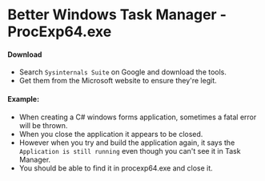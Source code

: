 # Better Windows Task Manager - ProcExp64.exe 


#### Download
 - Search `Sysinternals Suite` on Google and download the tools.
 - Get them from the Microsoft website to ensure they're legit.


#### Example: 
 - When creating a C# windows forms application, sometimes a fatal error will be thrown.
 - When you close the application it appears to be closed.
 - However when you try and build the application again, it says the `Application is still running` even though you can't see it in Task Manager.
 - You should be able to find it in procexp64.exe and close it.